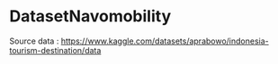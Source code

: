# DatasetNavomobility

Source data : https://www.kaggle.com/datasets/aprabowo/indonesia-tourism-destination/data
